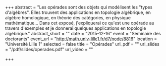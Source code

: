 +++
abstract = "Les opérades sont des objets qui modélisent les \"types d'algèbres\". Elles trouvent des applications  en topologie algébrique, en algèbre homologique, en théorie des catégories, en physique mathématique... Dans cet exposé, j'expliquerai ce qu'est une opérade au travers d'exemples et je donnerai quelques applications en topologie algébrique."
abstract_short = ""
date = "2015-12-16"
event = "Séminaire des doctorants"
event_url = "http://math.univ-lille1.fr/d7/node/8816"
location = "Université Lille 1"
selected = false
title = "Opérades"
url_pdf = ""
url_slides = "/pdf/slides/operades.pdf"
url_video = ""

+++
